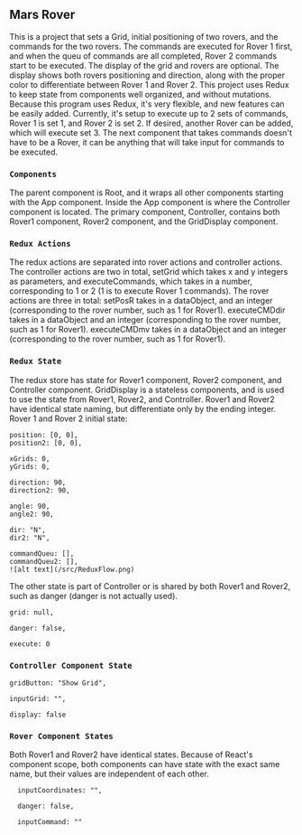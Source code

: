 ## Mars Rover

This is a project that sets a Grid, initial positioning of two rovers, and the commands for the two rovers. The commands are executed for Rover 1 first, and when the queu of commands are all completed, Rover 2 commands start to be executed. The display of the grid and rovers are optional. The display shows both rovers positioning and direction, along with the proper color to differentiate between Rover 1 and Rover 2. This project uses Redux to keep state from components well organized, and without mutations. Because this program uses Redux, it's very flexible, and new features can be easily added. Currently, it's setup to execute up to 2 sets of commands, Rover 1 is set 1, and Rover 2 is set 2. If desired, another Rover can be added, which will execute set 3. The next component that takes commands doesn't have to be a Rover, it can be anything that will take input for commands to be executed.

### `Components`

The parent component is Root, and it wraps all other components starting with the App component. Inside the App component is where the Controller component is located. The primary component, Controller, contains both Rover1 component, Rover2 component, and the GridDisplay component.

### `Redux Actions`

The redux actions are separated into rover actions and controller actions.
The controller actions are two in total, setGrid which takes x and y integers as parameters, and executeCommands, which takes in a number, corresponding to 1 or 2 (1 is to execute Rover 1 commands).
The rover actions are three in total:
setPosR takes in a dataObject, and an integer (corresponding to the rover number, such as 1 for Rover1).
executeCMDdir takes in a dataObject and an integer (corresponding to the rover number, such as 1 for Rover1).
executeCMDmv takes in a dataObject and an integer (corresponding to the rover number, such as 1 for Rover1).

### `Redux State`

The redux store has state for Rover1 component, Rover2 component, and Controller component. GridDisplay is a stateless components, and is used to use the state from Rover1, Rover2, and Controller.
Rover1 and Rover2 have identical state naming, but differentiate only by the ending integer.
Rover 1 and Rover 2 initial state:

  <!-- Rover position -->

    position: [0, 0],
    position2: [0, 0],

<!-- Grid -->

    xGrids: 0,
    yGrids: 0,

<!--  Clockwise angle -->

    direction: 90,
    direction2: 90,

<!--  Counter-clockwise angle -->
  <!--  needed for CSS transform -->

    angle: 90,
    angle2: 90,

  <!-- Direction as NSEW -->

    dir: "N",
    dir2: "N",

<!-- the queue of commands from input -->
  <!-- converted to an array to keep track -->

    commandQueu: [],
    commandQueu2: [],
    ![alt text](/src/ReduxFlow.png)

The other state is part of Controller or is shared by both Rover1 and Rover2, such as danger (danger is not actually used).

<!-- Grid -->

    grid: null,

<!--  When the rover was going out of boundary. -->

  <!-- Will stop before going out of boundary -->

    danger: false,

  <!-- Starts executing when it's not zero -->

    execute: 0

### `Controller Component State`

<!-- description of button -->

    gridButton: "Show Grid",

<!-- the grid dimensions from input -->

    inputGrid: "",

<!-- Display the grid === true by default -->

    display: false

### `Rover Component States`

Both Rover1 and Rover2 have identical states. Because of React's component scope, both components can have state with the exact same name, but their values are independent of each other.

<!-- // input for the coordinates -->

      inputCoordinates: "",

<!-- When the rover was going out of boundary. -->
<!-- Will stop before going out of boundary -->

      danger: false,

<!-- input for the commands -->

      inputCommand: ""
